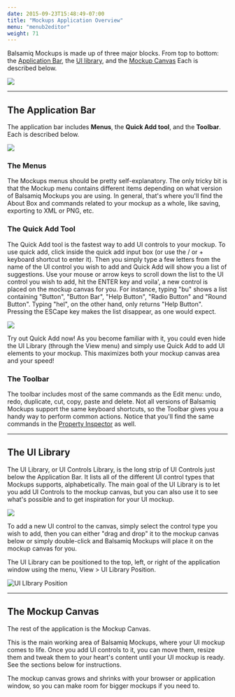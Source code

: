 ```yaml
---
date: 2015-09-23T15:48:49-07:00
title: "Mockups Application Overview"
menu: "menub2editor"
weight: 71
---
```


Balsamiq Mockups is made up of three major blocks. From top to bottom: the [Application Bar](#the-application-bar), the [UI library](#the-ui-library), and the [Mockup Canvas](#the-mockup-canvas) Each is described below.

![](http://media.balsamiq.com/img/support/docs/m4d/help_3mainareas.png)

* * *

## The Application Bar

The application bar includes **Menus**, the **Quick Add tool**, and the **Toolbar**. Each is described below.

![](http://media.balsamiq.com/img/support/docs/m4d/help_appbar.png)

### The Menus

The Mockups menus should be pretty self-explanatory. The only tricky bit is that the Mockup menu contains different items depending on what version of Balsamiq Mockups you are using. In general, that's where you'll find the About Box and commands related to your mockup as a whole, like saving, exporting to XML or PNG, etc.

### The Quick Add Tool

The Quick Add tool is the fastest way to add UI controls to your mockup. To use quick add, click inside the quick add input box (or use the / or + keyboard shortcut to enter it). Then you simply type a few letters from the name of the UI control you wish to add and Quick Add will show you a list of suggestions. Use your mouse or arrow keys to scroll down the list to the UI control you wish to add, hit the ENTER key and voila', a new control is placed on the mockup canvas for you. For instance, typing "bu" shows a list containing "Button", "Button Bar", "Help Button", "Radio Button" and "Round Button". Typing "hel", on the other hand, only returns "Help Button". Pressing the ESCape key makes the list disappear, as one would expect.

![](http://media.balsamiq.com/img/support/docs/m4d/help_quickadd.png)

Try out Quick Add now! As you become familiar with it, you could even hide the UI Library (through the View menu) and simply use Quick Add to add UI elements to your mockup. This maximizes both your mockup canvas area and your speed!

### The Toolbar

The toolbar includes most of the same commands as the Edit menu: undo, redo, duplicate, cut, copy, paste and delete. Not all versions of Balsamiq Mockups support the same keyboard shortcuts, so the Toolbar gives you a handy way to perform common actions. Notice that you'll find the same commands in the [Property Inspector](../inspector/) as well.

* * *

## The UI Library

The UI Library, or UI Controls Library, is the long strip of UI Controls just below the Application Bar. It lists all of the different UI control types that Mockups supports, alphabetically. The main goal of the UI Library is to let you add UI Controls to the mockup canvas, but you can also use it to see what's possible and to get inspiration for your UI mockup.

![](http://media.balsamiq.com/img/support/docs/m4d/help_uilibrary.png)

To add a new UI control to the canvas, simply select the control type you wish to add, then you can either "drag and drop" it to the mockup canvas below or simply double-click and Balsamiq Mockups will place it on the mockup canvas for you.

The UI Library can be positioned to the top, left, or right of the application window using the menu, View > UI Library Position.

![UI LIbrary Position](http://media.balsamiq.com/img/support/docs/m4d/pi-menu.png)

* * *

## The Mockup Canvas

The rest of the application is the Mockup Canvas.

This is the main working area of Balsamiq Mockups, where your UI mockup comes to life. Once you add UI controls to it, you can move them, resize them and tweak them to your heart's content until your UI mockup is ready. See the sections below for instructions.

The mockup canvas grows and shrinks with your browser or application window, so you can make room for bigger mockups if you need to.
